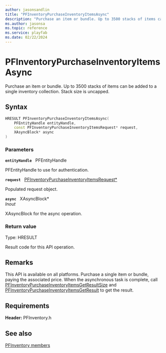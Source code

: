 ```yaml
---
author: jasonsandlin
title: "PFInventoryPurchaseInventoryItemsAsync"
description: "Purchase an item or bundle. Up to 3500 stacks of items can be added to a single inventory collection. Stack size is uncapped."
ms.author: jasonsa
ms.topic: reference
ms.service: playfab
ms.date: 02/22/2024
---
```


# PFInventoryPurchaseInventoryItemsAsync  

Purchase an item or bundle. Up to 3500 stacks of items can be added to a single inventory collection. Stack size is uncapped.  

## Syntax  
  
```cpp
HRESULT PFInventoryPurchaseInventoryItemsAsync(  
    PFEntityHandle entityHandle,  
    const PFInventoryPurchaseInventoryItemsRequest* request,  
    XAsyncBlock* async  
)  
```  
  
### Parameters  
  
**`entityHandle`** &nbsp; PFEntityHandle  
  
PFEntityHandle to use for authentication.  
  
**`request`** &nbsp; [PFInventoryPurchaseInventoryItemsRequest*](../../pfinventorytypes/structs/pfinventorypurchaseinventoryitemsrequest.md)  
  
Populated request object.  
  
**`async`** &nbsp; XAsyncBlock*  
*_Inout_*  
  
XAsyncBlock for the async operation.  
  
  
### Return value
Type: HRESULT
  
Result code for this API operation.
  
## Remarks  
  
This API is available on all platforms. Purchase a single item or bundle, paying the associated price. When the asynchronous task is complete, call [PFInventoryPurchaseInventoryItemsGetResultSize](pfinventorypurchaseinventoryitemsgetresultsize.md) and [PFInventoryPurchaseInventoryItemsGetResult](pfinventorypurchaseinventoryitemsgetresult.md) to get the result.
  
## Requirements  
  
**Header:** PFInventory.h
  
## See also  
[PFInventory members](../pfinventory_members.md)  

  
  
